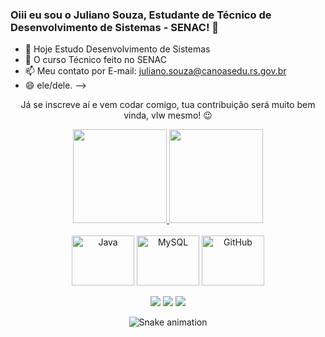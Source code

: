 ### Oiii eu sou o Juliano Souza, Estudante de Técnico de Desenvolvimento de Sistemas - SENAC! 👋

- 🔭 Hoje Estudo Desenvolvimento de Sistemas
- 🌱 O curso Técnico feito no SENAC
- 📫 Meu contato por E-mail: juliano.souza@canoasedu.rs.gov.br
- 😄 ele/dele.
-->

 
<div>

  
  <p align="center">
    Já se inscreve aí e vem codar comigo, tua contribuição será muito bem vinda, vlw mesmo! 😉️
  </p>
  
</div>

<div align="center">
  <a href="https://github.com/duribeiro">
    <img height="150em" src="https://github-readme-stats.vercel.app/api?username=JulianoSantosSouza&count_private=true&include_all_commits=true&show_icons=true&theme=dracula&hide_border=false&show_owner=true"/>
    <img height="150em" src="https://github-readme-stats.vercel.app/api/top-langs/?username=JulianoSantosSouza&theme=dracula&hide_border=false&&layout=compact"/>
  </a>
</div>

<div align="center" valign="top"><br>
 <img align="center" alt="Java" height="80" width="100" img src="https://cdn.jsdelivr.net/gh/devicons/devicon/icons/java/java-original-wordmark.svg" /">
 <img align="center" alt="MySQL" height="80" width="100" img src="https://cdn.jsdelivr.net/gh/devicons/devicon/icons/mysql/mysql-original-wordmark.svg" /">
 <img align="center" alt="GitHub" height="80" width="100" img src="https://cdn.jsdelivr.net/gh/devicons/devicon/icons/github/github-original-wordmark.svg" /">
          
</div><br>

<div align="center">
  <a href="https://www.instagram.com/julianosouza_1975/" target="_blank"><img src="https://img.shields.io/badge/-Instagram-%23E4405F?style=for-the-badge&logo=instagram&logoColor=white" target="_blank"></a>
  <a href="juliano.souza@canoasedu.rs.gov.br"><img src="https://img.shields.io/badge/-Gmail-%23333?style=for-the-badge&logo=gmail&logoColor=white" target="_blank"></a>
 <a href="https://discord.gg/julianosouza1975" target="_blank"><img src="https://img.shields.io/badge/Discord-7289DA?style=for-the-badge&logo=discord&logoColor=white" target="_blank"></a> 
</div>

            
<div align="center">

  ![Snake animation](https://github.com/danielbped/danielbped/blob/output/github-contribution-grid-snake.svg)
  
</div>







  

